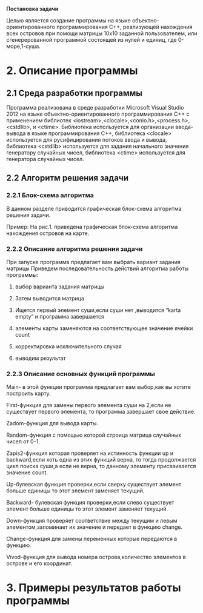 <b>Постановка задачи</b>

Целью является создание программы на языке 
объектно-ориентированного программирования С++, реализующей нахождения 
всех островов при помощи матрицы 10x10 заданной пользователем, или сгенерерованной программой 
состоящей из нулей и единиц, где 0-море,1-суша.

<h1>2. Описание программы</h1>

<h2>2.1 Среда разработки программы</h2>

 Программа реализована в среде разработки Microsoft Visual Studio 2012 
на языке объектно-ориентированного программирования С++ с применением библиотек
 \<iostream>,\<clocale>,<conio.h>,<process.h>,\<cstdlib>, и \<ctime>. 
 Библиотека <iostream> используется для  организации ввода-вывода 
 в языке программирования С++, библиотека \<clocale> используется 
 для русифицирования потоков ввода и вывода, библиотека \<cstdlib> 
 используется для задания начального значения генератору случайных чисел, 
 библиотека \<ctime> используется для генератора случайных чисел. 

<h2>2.2 Алгоритм решения задачи</h2>

<h3>2.2.1 Блок-схема алгоритма</h3>

В данном разделе приводится графическая блок-схема алгоритма решения задачи.

Пример:
На рис.1. приведена графическая блок-схема алгоритма нахождения островов на карте.
 
<h3>2.2.2 Описание алгоритма решения задачи</h3>

При запуске программа предлагает вам выбрать вариант задания матрицы 
Приведем последовательность действий алгоритма работы программы:<br>
1. выбор варианта задания матрицы<p>
2. Затем выводится матрица<p>
3. Ищется первый элемент суши,если суши нет ,выводится “karta empty” и программа завершается<p>
 4. элементы карты заменяются на соответствующее значение ячейки count <p>
5. корректировка исключительного случая<p>
6. выводим результат

<h3>2.2.3 Описание основных функций программы</h3>

Main- в этой функции программа предлагает вам выбор,как вы хотите построить карту.<p>
First-функция для замены первого элемента суши на 2,если не существует первого элемента, то программа завершает свое действие.<p>
Zadom-функция для вывода карты.<p>
Random-функция с помощью которой строица матрица случайных чисел от 0-1.<p>
 Zapis2-функция которая проверяет на истинность функции up и backward,если хоть одна из этих функций верна, то тогда продолжается цикл поиска суши,а если не верна, то данному элементу присваивается значение count.<p>
Up-булевская функция проверки,если сверху существует элемент больше единицы то этот элемент заменяет текущий.<p>
Backward- булевская функция проверки,если слево существует элемент больше единицы то этот элемент заменяет текущий.<p>
Down-функция проверяет соответствие между текущим и левым элементом,запоминает их значение и передает в функцию change.<p>
Change-функция для замены переменных которые передаются в функцию.<p>
Vivod-функция для вывода номера острова,количество элементов в острове и его координат.

<h1>3. Примеры результатов работы программы</h1>
